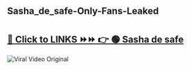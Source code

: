 
 ## Sasha_de_safe-Only-Fans-Leaked

# <h2><a href="https://clipsfans.com/Sasha_de_safe&ref=git">🔗 Click to LINKS ⏩⏩ 👉 🟢 Sasha de safe </a></h2>

<a href="https://clipsfans.com/Sasha_de_safe&ref=git" rel="nofollow" data-target="animated-image.originalLink"><img src="https://i.ibb.co.com/xMMVF88/686577567.gif" alt="Viral Video Original" style="max-width: 100%; display: inline-block;" data-target="animated-image.originalImage"></a>

